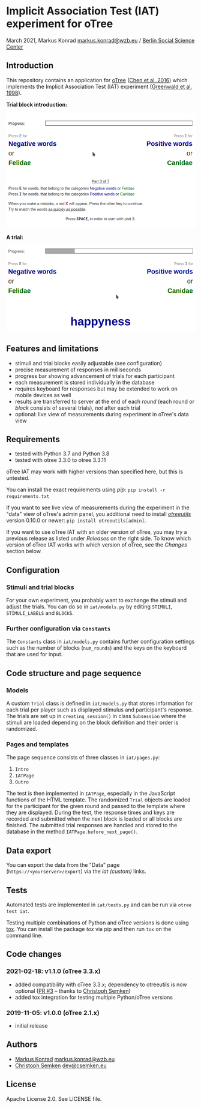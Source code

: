 # Implicit Association Test (IAT) experiment for oTree

March 2021, Markus Konrad <markus.konrad@wzb.eu> / [Berlin Social Science Center](https://wzb.eu)

## Introduction

This repository contains an application for [oTree](http://www.otree.org/) ([Chen et al. 2016](http://dx.doi.org/10.1016/j.jbef.2015.12.001)) which implements the Implicit Association Test (IAT) experiment ([Greenwald et al. 1998](https://psycnet.apa.org/buy/1998-02892-004)).

**Trial block introduction:**

![trial block intro](_doc_imgs/iat1.png)

**A trial:**

![a trial](_doc_imgs/iat2.png)

## Features and limitations

- stimuli and trial blocks easily adjustable (see configuration)
- precise measurement of responses in milliseconds
- progress bar showing advancement of trials for each participant 
- each measurement is stored individually in the database
- requires keyboard for responses but may be extended to work on mobile devices as well
- results are transferred to server at the end of each *round* (each round or *block* consists of several trials), *not* after each trial
- optional: live view of measurements during experiment in oTree's data view 


## Requirements

- tested with Python 3.7 and Python 3.8
- tested with otree 3.3.0 to otree 3.3.11

oTree IAT may work with higher versions than specified here, but this is untested. 

You can install the exact requirements using *pip*: `pip install -r requirements.txt`

If you want to see live view of measurements during the experiment in the "data" view of oTree's admin panel, you additional need to install *[otreeutils](https://github.com/WZBSocialScienceCenter/otreeutils)* version 0.10.0 or newer: `pip install otreeutils[admin]`.

If you want to use oTree IAT with an older version of oTree, you may try a previous release as listed under *Releases* on the right side. To know which version of oTree IAT works with which version of oTree, see the *Changes* section below.

## Configuration

### Stimuli and trial blocks

For your own experiment, you probably want to exchange the stimuli and adjust the trials. You can do so in `iat/models.py` by editing `STIMULI`, `STIMULI_LABELS` and `BLOCKS`.

### Further configuration via `Constants`

The `Constants` class in `iat/models.py` contains further configuration settings such as the number of blocks (`num_rounds`) and the keys on the keyboard that are used for input. 


## Code structure and page sequence

### Models

A custom `Trial` class is defined in `iat/models.py` that stores information for each trial per player such as displayed stimulus and participant's response. The trials are set up in `creating_session()` in class `Subsession` where the stimuli are loaded depending on the block definition and their order is randomized. 

### Pages and templates

The page sequence consists of three classes in `iat/pages.py`:

1. `Intro`
2. `IATPage`
4. `Outro`

The test is then implemented in `IATPage`, especially in the JavaScript functions of the HTML template. The randomized `Trial` objects are loaded for the participant for the given round and passed to the template where they are displayed. During the test, the response times and keys are recorded and submitted when the next block is loaded or all blocks are finished. The submitted trial responses are handled and stored to the database in the method `IATPage.before_next_page()`.

## Data export

You can export the data from the "Data" page (`https://<yourserver>/export`) via the *iat (custom)* links.

## Tests

Automated tests are implemented in `iat/tests.py` and can be run via `otree test iat`.

Testing multiple combinations of Python and oTree versions is done using [tox](https://tox.readthedocs.io/). You can install the package *tox* via pip and then run `tox` on the command line.

## Code changes

### 2021-02-18: v1.1.0 (oTree 3.3.x)

- added compatibility with oTree 3.3.x; dependency to otreeutils is now optional ([PR #3](https://github.com/WZBSocialScienceCenter/otree_iat/pull/3) – thanks to [Christoph Semken](https://github.com/csemken))
- added tox integration for testing multiple Python/oTree versions

### 2019-11-05: v1.0.0 (oTree 2.1.x)

- initial release

## Authors

- [Markus Konrad](https://github.com/internaut) <markus.konrad@wzb.eu>
- [Christoph Semken](https://github.com/csemken) <dev@csemken.eu>

## License

Apache License 2.0. See LICENSE file.

